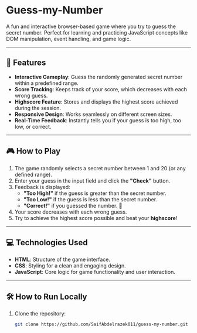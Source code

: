 # Guess-my-Number

A fun and interactive browser-based game where you try to guess the secret number. Perfect for learning and practicing JavaScript concepts like DOM manipulation, event handling, and game logic.  

---

## 🚀 Features
- **Interactive Gameplay**: Guess the randomly generated secret number within a predefined range.  
- **Score Tracking**: Keeps track of your score, which decreases with each wrong guess.  
- **Highscore Feature**: Stores and displays the highest score achieved during the session.  
- **Responsive Design**: Works seamlessly on different screen sizes.  
- **Real-Time Feedback**: Instantly tells you if your guess is too high, too low, or correct.  

---

## 🎮 How to Play
1. The game randomly selects a secret number between 1 and 20 (or any defined range).  
2. Enter your guess in the input field and click the **"Check"** button.  
3. Feedback is displayed:
   - **"Too High!"** if the guess is greater than the secret number.  
   - **"Too Low!"** if the guess is less than the secret number.  
   - **"Correct!"** if you guessed the number. 🎉  
4. Your score decreases with each wrong guess.  
5. Try to achieve the highest score possible and beat your **highscore**!  

---

## 💻 Technologies Used
- **HTML**: Structure of the game interface.  
- **CSS**: Styling for a clean and engaging design.  
- **JavaScript**: Core logic for game functionality and user interaction.  

---

## 🛠️ How to Run Locally
1. Clone the repository:  
   ```bash
   git clone https://github.com/SaifAbdelrazek011/guess-my-number.git
